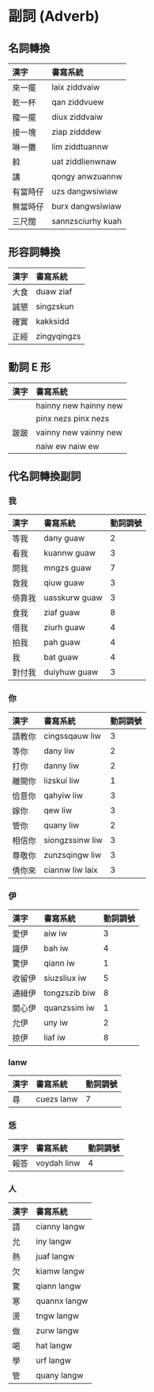 # 副詞 (Adverb)

## 名詞轉換

| 漢字 | 書寫系統 |
| :--- | :--- |
| 來一擺 | laix ziddvaiw |
| 乾一杯 | qan ziddvuew |
| 籀一擺 | diux ziddvaiw |
| 接一塊 | ziap zidddew |
| 啉一攤 | lim ziddtuannw |
| 斡 | uat ziddlienwnaw |
| 講 | qongy anwzuannw |
| 有當時仔 | uzs dangwsiwiaw |
| 無當時仔 | burx dangwsiwiaw |
| 三尺闊 | sannzsciurhy kuah |

## 形容詞轉換

| 漢字 | 書寫系統 |
| :--- | :--- |
| 大食 | duaw ziaf |
| 誠懇 | singzskun |
| 確實 | kakksidd |
| 正經 | zingyqingzs |

## 動詞 E 形

| 漢字 | 書寫系統 |
| :--- | :--- |
| | hainny new hainny new |
| | pinx nezs pinx nezs |
| 跛跛 | vainny new vainny new |
|| naiw ew naiw ew |

## 代名詞轉換副詞

### 我

| 漢字 | 書寫系統 | 動詞調號 |
| :--- | :--- | :--- |
| 等我 | dany guaw | 2 |
| 看我 | kuannw guaw | 3 |
| 問我 | mngzs guaw | 7 |
| 救我 | qiuw guaw | 3 |
| 倚靠我 | uasskurw guaw | 3 |
| 食我 | ziaf guaw | 8 |
| 借我 | ziurh guaw | 4 |
| 拍我 | pah guaw | 4 |
| 我 | bat guaw | 4 |
| 對付我 | duiyhuw guaw | 3 |

### 你

| 漢字 | 書寫系統 | 動詞調號 |
| :--- | :--- | :--- |
| 請教你 | cingssqauw liw | 3 |
| 等你 | dany liw | 2 |
| 打你 | danny liw | 2 |
| 離開你 | lizskui liw | 1 |
| 佮意你 | qahyiw liw | 3 |
| 嫁你 | qew liw | 3 |
| 管你 | quany liw | 2 |
| 相信你 | siongzssinw liw | 3 |
| 尊敬你 | zunzsqingw liw | 3 |
| 倩你來 | ciannw liw laix | 3 |


### 伊

| 漢字 | 書寫系統 | 動詞調號 |
| :--- | :--- | :--- |
| 愛伊 | aiw iw | 3 |
| 識伊 | bah iw | 4 |
| 驚伊 | qiann iw | 1 |
| 收留伊 | siuzsliux iw | 5 |
| 通緝伊 | tongzszib biw | 8 |
| 關心伊 | quanzssim iw | 1 |
| 允伊 | uny iw | 2 |
| 掠伊 | liaf iw | 8 |

### lanw

| 漢字 | 書寫系統 | 動詞調號 |
| :--- | :--- | :--- |
| 尋 | cuezs lanw | 7 |

### 恁

| 漢字 | 書寫系統 | 動詞調號 |
| :--- | :--- | :--- |
| 報答 | voydah linw | 4 |

### 人

| 漢字 | 書寫系統 |
| :--- | :--- |
| 請 | cianny langw |
| 允 | iny langw |
| 熱 | juaf langw |
| 欠 | kiamw langw |
| 驚 | qiann langw |
| 寒 | quannx langw |
| 燙 | tngw langw |
| 做 | zurw langw |
| 喝 | hat langw |
| 學 | urf langw |
| 管 | quany langw|
